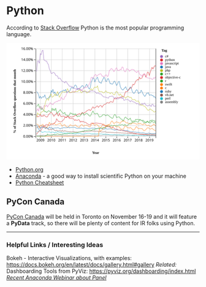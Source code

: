 # Python

According to [Stack Overflow](https://insights.stackoverflow.com/trends?tags=java%2Cc%2Cc%2B%2B%2Cpython%2Cc%23%2Cvb.net%2Cjavascript%2Cassembly%2Cphp%2Cperl%2Cruby%2Cvb%2Cswift%2Cr%2Cobjective-c) Python is the most popular programming language.

![Programming Language Graph](stack_overflow_languages.svg)

* [Python.org](https://www.python.org/)
* [Anaconda](https://www.anaconda.com/) - a good way to install scientific Python on your machine
* [Python Cheatsheet](https://github.com/BisratYalew/python-cheatsheet)

## PyCon Canada

[PyCon Canada](https://2019.pycon.ca/) will be held in Toronto on November 16-19
and it will feature a **PyData** track,
so there will be plenty of content for IR folks using Python.

---

### Helpful Links / Interesting Ideas
Bokeh - Interactive Visualizations, with examples: https://docs.bokeh.org/en/latest/docs/gallery.html#gallery
*Related:* Dashboarding Tools from PyViz: https://pyviz.org/dashboarding/index.html<br>
*[Recent Anaconda Webinar about Panel](https://event.on24.com/interface/registration/autoreg/index.html?eventid=2044361&sessionid=1&key=9B446BD2ECD02D63B2CD6D0075D52A6C)*
